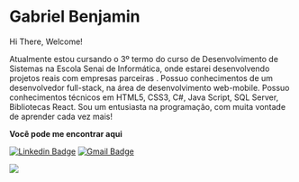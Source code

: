 # Gabriel Benjamin


Hi There, Welcome!

Atualmente estou cursando o 3º termo do curso de  Desenvolvimento de Sistemas na Escola Senai de Informática, onde estarei desenvolvendo projetos reais com empresas parceiras . Possuo conhecimentos de um desenvolvedor full-stack, na área de desenvolvimento web-mobile. Possuo conhecimentos técnicos em HTML5, CSS3, C#, Java Script, SQL Server, Bibliotecas React. Sou um entusiasta na programação, com muita vontade de aprender cada vez mais!



**Você pode me encontrar aqui**

[![Linkedin Badge](https://img.shields.io/badge/-Gabriel%20Benjamin-0e76a8?style=square&logo=Linkedin&logoColor=white&link=https://www.linkedin.com/in/gabriel-benjamin-gaspar/)](https://www.linkedin.com/in/gabriel-benjamin-gaspar/) 
[![Gmail Badge](https://img.shields.io/badge/-GabrielBenjamin-ff2222?style=square&logo=Gmail&logoColor=white&link=mailto:gabriel.gaspargbg@gmail.com)](mailto:gabriel.gaspargbg@gmail.com)

<img align="left" src="https://github-readme-stats.vercel.app/api?username=GabrielBenjamin10&show_icons=true" />


